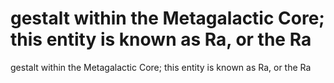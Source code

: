 # gestalt within the Metagalactic Core; this entity is known as Ra, or the Ra

gestalt within the Metagalactic Core; this entity is known as Ra, or the Ra